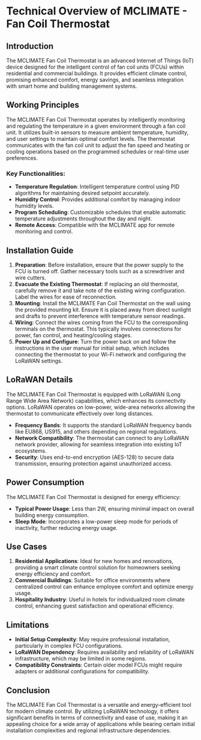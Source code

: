 # Technical Overview of MCLIMATE - Fan Coil Thermostat

## Introduction

The MCLIMATE Fan Coil Thermostat is an advanced Internet of Things (IoT) device designed for the intelligent control of fan coil units (FCUs) within residential and commercial buildings. It provides efficient climate control, promising enhanced comfort, energy savings, and seamless integration with smart home and building management systems.

## Working Principles

The MCLIMATE Fan Coil Thermostat operates by intelligently monitoring and regulating the temperature in a given environment through a fan coil unit. It utilizes built-in sensors to measure ambient temperature, humidity, and user settings to maintain optimal comfort levels. The thermostat communicates with the fan coil unit to adjust the fan speed and heating or cooling operations based on the programmed schedules or real-time user preferences.

### Key Functionalities:
- **Temperature Regulation**: Intelligent temperature control using PID algorithms for maintaining desired setpoint accurately.
- **Humidity Control**: Provides additional comfort by managing indoor humidity levels.
- **Program Scheduling**: Customizable schedules that enable automatic temperature adjustments throughout the day and night.
- **Remote Access**: Compatible with the MCLIMATE app for remote monitoring and control.

## Installation Guide

1. **Preparation**: Before installation, ensure that the power supply to the FCU is turned off. Gather necessary tools such as a screwdriver and wire cutters.
2. **Evacuate the Existing Thermostat**: If replacing an old thermostat, carefully remove it and take note of the existing wiring configuration. Label the wires for ease of reconnection.
3. **Mounting**: Install the MCLIMATE Fan Coil Thermostat on the wall using the provided mounting kit. Ensure it is placed away from direct sunlight and drafts to prevent interference with temperature sensor readings.
4. **Wiring**: Connect the wires coming from the FCU to the corresponding terminals on the thermostat. This typically involves connections for power, fan control, and heating/cooling stages.
5. **Power Up and Configure**: Turn the power back on and follow the instructions in the user manual for initial setup, which includes connecting the thermostat to your Wi-Fi network and configuring the LoRaWAN settings.

## LoRaWAN Details

The MCLIMATE Fan Coil Thermostat is equipped with LoRaWAN (Long Range Wide Area Network) capabilities, which enhances its connectivity options. LoRaWAN operates on low-power, wide-area networks allowing the thermostat to communicate effectively over long distances.

- **Frequency Bands**: It supports the standard LoRaWAN frequency bands like EU868, US915, and others depending on regional regulations.
- **Network Compatibility**: The thermostat can connect to any LoRaWAN network provider, allowing for seamless integration into existing IoT ecosystems.
- **Security**: Uses end-to-end encryption (AES-128) to secure data transmission, ensuring protection against unauthorized access.

## Power Consumption

The MCLIMATE Fan Coil Thermostat is designed for energy efficiency:
- **Typical Power Usage**: Less than 2W, ensuring minimal impact on overall building energy consumption.
- **Sleep Mode**: Incorporates a low-power sleep mode for periods of inactivity, further reducing energy usage.

## Use Cases

1. **Residential Applications**: Ideal for new homes and renovations, providing a smart climate control solution for homeowners seeking energy efficiency and comfort.
2. **Commercial Buildings**: Suitable for office environments where centralized control can enhance employee comfort and optimize energy usage.
3. **Hospitality Industry**: Useful in hotels for individualized room climate control, enhancing guest satisfaction and operational efficiency.

## Limitations

- **Initial Setup Complexity**: May require professional installation, particularly in complex FCU configurations.
- **LoRaWAN Dependency**: Requires availability and reliability of LoRaWAN infrastructure, which may be limited in some regions.
- **Compatibility Constraints**: Certain older model FCUs might require adapters or additional configurations for compatibility.

## Conclusion

The MCLIMATE Fan Coil Thermostat is a versatile and energy-efficient tool for modern climate control. By utilizing LoRaWAN technology, it offers significant benefits in terms of connectivity and ease of use, making it an appealing choice for a wide array of applications while bearing certain initial installation complexities and regional infrastructure dependencies.